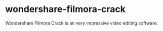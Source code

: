 # wondershare-filmora-crack
Wondershare Filmora Crack is an very impressive video editing software. 
